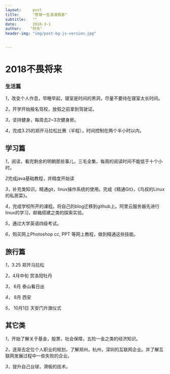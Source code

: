 ```yaml
---
layout:     post
title:      "愿做一生浪漫极客"
subtitle:   ""
date:       2018-3-1 
author:    "阿东"
header-img: "img/post-bg-js-version.jpg"

 
---
```

#  2018不畏将来
### 生活篇

 *1*，改变个人作息，早睡早起，寝室是时间的黑洞，尽量不要待在寝室太长时间。
 
 *2*，开学开始报名驾校，放假之前拿到驾驶证。
 
 *3*，坚持健身，每周去2~3次健身房。
 
 *4*，完成3.25的郑开马拉松比赛（半程），时间控制在两个半小时以内。
 
 
##  学习篇
 *1*，阅读，看完剩余的明朝那些事儿，三毛全集，每周的阅读时间不能低于十个小时。
 
 *2*完成java基础教程，并精度开始读<Tinking in java>
 
 *3*，补充类知识。精通git，linux操作系统的使用。完成《精通Git》，《鸟叔的Linux的私房菜》。
 
 *4*，完成学校所开的课程。将自己的blog迁移到github上。阿里云服务器先进行linux的学习，邮箱搭建之类的探索实验。
 
 *5*，通过大学英语四级考试。
 
*6*，购买网上Photoshop cc, PPT 等网上教程，做到精通这些技能。
## 旅行篇
*1*，3.25       郑开马拉松

*2*，4月中旬    赏洛阳牡丹
 
*3*， 6月       泰山看日出

*4*， 8月        西安

*5*，  10月1日  天安门升旗仪式

##  其它类
*1*，开始了解关于基金，股票，社会保障，五险一金之类的经济知识。

*2*，逐渐去定位个人职业的规划，了解郑州，杭州，深圳的互联网企业。并了解互联网发展过程中一些失败的企业。

*3*，提升自己台球，滑板的技术。
